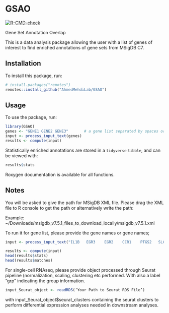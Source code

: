 # GSAO
<!-- badges: start -->
[![R-CMD-check](https://github.com/AhmedMehdiLab/GSAO/workflows/R-CMD-check/badge.svg)](https://github.com/AhmedMehdiLab/GSAO/actions)
<!-- badges: end -->

Gene Set Annotation Overlap

This is a data analysis package allowing the user with a list of genes of interest to find enriched annotations of gene sets from MSigDB C7.

## Installation
To install this package, run:

``` r
# install.packages("remotes")
remotes::install_github("AhmedMehdiLab/GSAO")
```

## Usage
To use the package, run:

``` r
library(GSAO)
genes <- "GENE1 GENE2 GENE3"       # a gene list separated by spaces or commas
input <- process_input_text(genes) 
results <- compute(input)
```

Statistically enriched annotations are stored in a `tidyverse` `tibble`, and can be viewed with:

``` r
results$stats
```

Roxygen documentation is available for all functions.

## Notes
You will be asked to give the path for MSigDB XML file. Please drag the XML file to R console to get the path or alternatively write the path:

Example:
~/Downloads/msigdb_v7.5.1_files_to_download_locally/msigdb_v7.5.1.xml

To run it for gene list, please provide the gene names or gene names;

``` r
input <- process_input_text("IL1B	EGR3	EGR2	CCR1	PTGS2	SLC25A29	RAB12	CXCL1	FOSB	SFRS15	SGK	FRAT2	TRIB1	NGLY1	THOC7	FPRL1	SFRS2IP	TAX1BP1	FLJ42008	GPR109B	TREM1	MAFB	BTBD14A")

results <- compute(input)
head(results$stats)
head(results$matches)
```

For single-cell RNAseq, please provide object processed through Seurat pipeline (normalization, scaling, clustering etc performed. With also a label “grp” indicating the group information.

``` r
input_Seurat_object <- readRDS(‘Your Path to Seurat RDS File’)
```

with input_Seurat_object$seurat_clusters containing the seurat clusters to perform differential expression analyses needed in downstream analyses.
